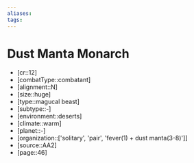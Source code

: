 ```yaml
---
aliases: 
tags: 
---
```


# Dust Manta Monarch

- [cr::12]
- [combatType::combatant]
- [alignment::N]
- [size::huge]
- [type::magucal beast]
- [subtype::-]
- [environment::deserts]
- [climate::warm]
- [planet::-]
- [organization::['solitary', 'pair', 'fever(1) + dust manta(3-8)']]
- [source::AA2]
- [page::46]
